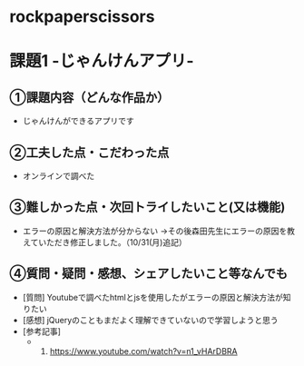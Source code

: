 # rockpaperscissors
# 課題1 -じゃんけんアプリ-

## ①課題内容（どんな作品か）
- じゃんけんができるアプリです

## ②工夫した点・こだわった点
- オンラインで調べた

## ③難しかった点・次回トライしたいこと(又は機能)
- エラーの原因と解決方法が分からない
→その後森田先生にエラーの原因を教えていただき修正しました。（10/31(月)追記）

## ④質問・疑問・感想、シェアしたいこと等なんでも
- [質問] Youtubeで調べたhtmlとjsを使用したがエラーの原因と解決方法が知りたい
- [感想] jQueryのこともまだよく理解できていないので学習しようと思う
- [参考記事] 
	- 1. https://www.youtube.com/watch?v=n1_vHArDBRA
